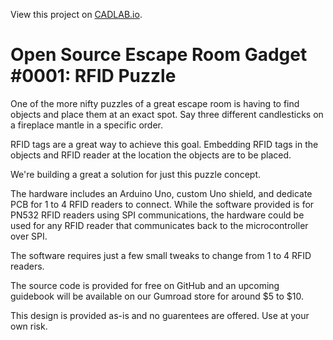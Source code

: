 View this project on [CADLAB.io](https://cadlab.io/project/2087). 

# Open Source Escape Room Gadget #0001: RFID Puzzle
One of the more nifty puzzles of a great escape room is having to find objects and place them at an exact spot. Say three different candlesticks on a fireplace mantle in a specific order.

RFID tags are a great way to achieve this goal. Embedding RFID tags in the objects and RFID reader at the location the objects are to be placed.

We're building a great a solution for just this puzzle concept.

The hardware includes an Arduino Uno, custom Uno shield, and dedicate PCB for 1 to 4 RFID readers to connect. While the software provided is for PN532 RFID readers using SPI communications, the hardware could be used for any RFID reader that communicates back to the microcontroller over SPI.

The software requires just a few small tweaks to change from 1 to 4 RFID readers.

The source code is provided for free on GitHub and an upcoming guidebook will be available on our Gumroad store for around $5 to $10.

This design is provided as-is and no guarentees are offered. Use at your own risk.
 
